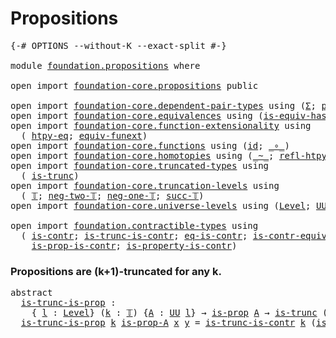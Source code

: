 # Propositions

<pre class="Agda"><a id="25" class="Symbol">{-#</a> <a id="29" class="Keyword">OPTIONS</a> <a id="37" class="Pragma">--without-K</a> <a id="49" class="Pragma">--exact-split</a> <a id="63" class="Symbol">#-}</a>

<a id="68" class="Keyword">module</a> <a id="75" href="foundation.propositions.html" class="Module">foundation.propositions</a> <a id="99" class="Keyword">where</a>

<a id="106" class="Keyword">open</a> <a id="111" class="Keyword">import</a> <a id="118" href="foundation-core.propositions.html" class="Module">foundation-core.propositions</a> <a id="147" class="Keyword">public</a>

<a id="155" class="Keyword">open</a> <a id="160" class="Keyword">import</a> <a id="167" href="foundation-core.dependent-pair-types.html" class="Module">foundation-core.dependent-pair-types</a> <a id="204" class="Keyword">using</a> <a id="210" class="Symbol">(</a><a id="211" href="foundation-core.dependent-pair-types.html#502" class="Record">Σ</a><a id="212" class="Symbol">;</a> <a id="214" href="foundation-core.dependent-pair-types.html#575" class="InductiveConstructor">pair</a><a id="218" class="Symbol">;</a> <a id="220" href="foundation-core.dependent-pair-types.html#592" class="Field">pr1</a><a id="223" class="Symbol">;</a> <a id="225" href="foundation-core.dependent-pair-types.html#604" class="Field">pr2</a><a id="228" class="Symbol">)</a>
<a id="230" class="Keyword">open</a> <a id="235" class="Keyword">import</a> <a id="242" href="foundation-core.equivalences.html" class="Module">foundation-core.equivalences</a> <a id="271" class="Keyword">using</a> <a id="277" class="Symbol">(</a><a id="278" href="foundation-core.equivalences.html#2999" class="Function">is-equiv-has-inverse</a><a id="298" class="Symbol">;</a> <a id="300" href="foundation-core.equivalences.html#1607" class="Function Operator">_≃_</a><a id="303" class="Symbol">)</a>
<a id="305" class="Keyword">open</a> <a id="310" class="Keyword">import</a> <a id="317" href="foundation-core.function-extensionality.html" class="Module">foundation-core.function-extensionality</a> <a id="357" class="Keyword">using</a>
  <a id="365" class="Symbol">(</a> <a id="367" href="foundation-core.function-extensionality.html#964" class="Function">htpy-eq</a><a id="374" class="Symbol">;</a> <a id="376" href="foundation-core.function-extensionality.html#1301" class="Function">equiv-funext</a><a id="388" class="Symbol">)</a>
<a id="390" class="Keyword">open</a> <a id="395" class="Keyword">import</a> <a id="402" href="foundation-core.functions.html" class="Module">foundation-core.functions</a> <a id="428" class="Keyword">using</a> <a id="434" class="Symbol">(</a><a id="435" href="foundation-core.functions.html#309" class="Function">id</a><a id="437" class="Symbol">;</a> <a id="439" href="foundation-core.functions.html#407" class="Function Operator">_∘_</a><a id="442" class="Symbol">)</a>
<a id="444" class="Keyword">open</a> <a id="449" class="Keyword">import</a> <a id="456" href="foundation-core.homotopies.html" class="Module">foundation-core.homotopies</a> <a id="483" class="Keyword">using</a> <a id="489" class="Symbol">(</a><a id="490" href="foundation-core.homotopies.html#545" class="Function Operator">_~_</a><a id="493" class="Symbol">;</a> <a id="495" href="foundation-core.homotopies.html#710" class="Function">refl-htpy</a><a id="504" class="Symbol">)</a>
<a id="506" class="Keyword">open</a> <a id="511" class="Keyword">import</a> <a id="518" href="foundation-core.truncated-types.html" class="Module">foundation-core.truncated-types</a> <a id="550" class="Keyword">using</a>
  <a id="558" class="Symbol">(</a> <a id="560" href="foundation-core.truncated-types.html#1727" class="Function">is-trunc</a><a id="568" class="Symbol">)</a>
<a id="570" class="Keyword">open</a> <a id="575" class="Keyword">import</a> <a id="582" href="foundation-core.truncation-levels.html" class="Module">foundation-core.truncation-levels</a> <a id="616" class="Keyword">using</a>
  <a id="624" class="Symbol">(</a> <a id="626" href="foundation-core.truncation-levels.html#382" class="Datatype">𝕋</a><a id="627" class="Symbol">;</a> <a id="629" href="foundation-core.truncation-levels.html#403" class="InductiveConstructor">neg-two-𝕋</a><a id="638" class="Symbol">;</a> <a id="640" href="foundation-core.truncation-levels.html#435" class="Function">neg-one-𝕋</a><a id="649" class="Symbol">;</a> <a id="651" href="foundation-core.truncation-levels.html#419" class="InductiveConstructor">succ-𝕋</a><a id="657" class="Symbol">)</a>
<a id="659" class="Keyword">open</a> <a id="664" class="Keyword">import</a> <a id="671" href="foundation-core.universe-levels.html" class="Module">foundation-core.universe-levels</a> <a id="703" class="Keyword">using</a> <a id="709" class="Symbol">(</a><a id="710" href="Agda.Primitive.html#597" class="Postulate">Level</a><a id="715" class="Symbol">;</a> <a id="717" href="foundation-core.universe-levels.html#222" class="Primitive">UU</a><a id="719" class="Symbol">;</a> <a id="721" href="Agda.Primitive.html#810" class="Primitive Operator">_⊔_</a><a id="724" class="Symbol">)</a>

<a id="727" class="Keyword">open</a> <a id="732" class="Keyword">import</a> <a id="739" href="foundation.contractible-types.html" class="Module">foundation.contractible-types</a> <a id="769" class="Keyword">using</a>
  <a id="777" class="Symbol">(</a> <a id="779" href="foundation-core.contractible-types.html#992" class="Function">is-contr</a><a id="787" class="Symbol">;</a> <a id="789" href="foundation.contractible-types.html#1512" class="Function">is-trunc-is-contr</a><a id="806" class="Symbol">;</a> <a id="808" href="foundation-core.contractible-types.html#1299" class="Function">eq-is-contr</a><a id="819" class="Symbol">;</a> <a id="821" href="foundation-core.contractible-types.html#3297" class="Function">is-contr-equiv</a><a id="835" class="Symbol">;</a> <a id="837" href="foundation-core.contractible-types.html#6892" class="Function">is-contr-Π</a><a id="847" class="Symbol">;</a>
    <a id="853" href="foundation-core.contractible-types.html#6613" class="Function">is-prop-is-contr</a><a id="869" class="Symbol">;</a> <a id="871" href="foundation-core.contractible-types.html#8202" class="Function">is-property-is-contr</a><a id="891" class="Symbol">)</a>
</pre>
### Propositions are (k+1)-truncated for any k.

<pre class="Agda"><a id="955" class="Keyword">abstract</a>
  <a id="is-trunc-is-prop"></a><a id="966" href="foundation.propositions.html#966" class="Function">is-trunc-is-prop</a> <a id="983" class="Symbol">:</a>
    <a id="989" class="Symbol">{</a> <a id="991" href="foundation.propositions.html#991" class="Bound">l</a> <a id="993" class="Symbol">:</a> <a id="995" href="Agda.Primitive.html#597" class="Postulate">Level</a><a id="1000" class="Symbol">}</a> <a id="1002" class="Symbol">(</a><a id="1003" href="foundation.propositions.html#1003" class="Bound">k</a> <a id="1005" class="Symbol">:</a> <a id="1007" href="foundation-core.truncation-levels.html#382" class="Datatype">𝕋</a><a id="1008" class="Symbol">)</a> <a id="1010" class="Symbol">{</a><a id="1011" href="foundation.propositions.html#1011" class="Bound">A</a> <a id="1013" class="Symbol">:</a> <a id="1015" href="foundation-core.universe-levels.html#222" class="Primitive">UU</a> <a id="1018" href="foundation.propositions.html#991" class="Bound">l</a><a id="1019" class="Symbol">}</a> <a id="1021" class="Symbol">→</a> <a id="1023" href="foundation-core.propositions.html#1295" class="Function">is-prop</a> <a id="1031" href="foundation.propositions.html#1011" class="Bound">A</a> <a id="1033" class="Symbol">→</a> <a id="1035" href="foundation-core.truncated-types.html#1727" class="Function">is-trunc</a> <a id="1044" class="Symbol">(</a><a id="1045" href="foundation-core.truncation-levels.html#419" class="InductiveConstructor">succ-𝕋</a> <a id="1052" href="foundation.propositions.html#1003" class="Bound">k</a><a id="1053" class="Symbol">)</a> <a id="1055" href="foundation.propositions.html#1011" class="Bound">A</a>
  <a id="1059" href="foundation.propositions.html#966" class="Function">is-trunc-is-prop</a> <a id="1076" href="foundation.propositions.html#1076" class="Bound">k</a> <a id="1078" href="foundation.propositions.html#1078" class="Bound">is-prop-A</a> <a id="1088" href="foundation.propositions.html#1088" class="Bound">x</a> <a id="1090" href="foundation.propositions.html#1090" class="Bound">y</a> <a id="1092" class="Symbol">=</a> <a id="1094" href="foundation.contractible-types.html#1512" class="Function">is-trunc-is-contr</a> <a id="1112" href="foundation.propositions.html#1076" class="Bound">k</a> <a id="1114" class="Symbol">(</a><a id="1115" href="foundation.propositions.html#1078" class="Bound">is-prop-A</a> <a id="1125" href="foundation.propositions.html#1088" class="Bound">x</a> <a id="1127" href="foundation.propositions.html#1090" class="Bound">y</a><a id="1128" class="Symbol">)</a>
</pre>